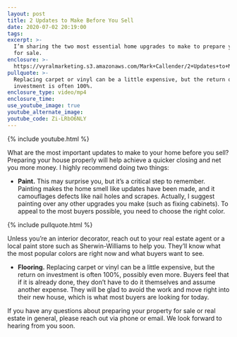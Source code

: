 ```yaml
---
layout: post
title: 2 Updates to Make Before You Sell
date: 2020-07-02 20:19:00
tags:
excerpt: >-
  I’m sharing the two most essential home upgrades to make to prepare your home
  for sale.
enclosure: >-
  https://vyralmarketing.s3.amazonaws.com/Mark+Callender/2+Updates+to+Make+Before+You+Sell.mp4
pullquote: >-
  Replacing carpet or vinyl can be a little expensive, but the return on
  investment is often 100%.
enclosure_type: video/mp4
enclosure_time:
use_youtube_image: true
youtube_alternate_image:
youtube_code: Zi-LRbO6NLY
---
```


{% include youtube.html %}

What are the most important updates to make to your home before you sell? Preparing your house properly will help achieve a quicker closing and net you more money. I highly recommend doing two things:

* **Paint.** This may surprise you, but it’s a critical step to remember. Painting makes the home smell like updates have been made, and it camouflages defects like nail holes and scrapes. Actually, I suggest painting over any other upgrades you make (such as fixing cabinets). To appeal to the most buyers possible, you need to choose the right color.

{% include pullquote.html %}

Unless you’re an interior decorator, reach out to your real estate agent or a local paint store such as Sherwin-Williams to help you. They’ll know what the most popular colors are right now and what buyers want to see.&nbsp;

* **Flooring.** Replacing carpet or vinyl can be a little expensive, but the return on investment is often 100%, possibly even more. Buyers feel that if it is already done, they don’t have to do it themselves and assume another expense. They will be glad to avoid the work and move right into their new house, which is what most buyers are looking for today.&nbsp;

If you have any questions about preparing your property for sale or real estate in general, please reach out via phone or email. We look forward to hearing from you soon.&nbsp;